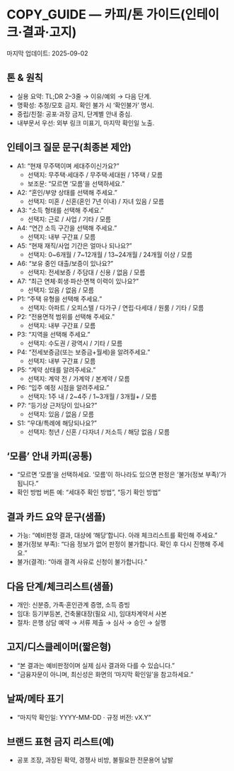 # COPY_GUIDE — 카피/톤 가이드(인테이크·결과·고지)

마지막 업데이트: 2025-09-02

## 톤 & 원칙
- 실용 요약: TL;DR 2–3줄 → 이유/예외 → 다음 단계.
- 명확성: 추정/모호 금지. 확인 불가 시 ‘확인불가’ 명시.
- 중립/친절: 공포·과장 금지, 단계별 안내 중심.
- 내부문서 우선: 외부 링크 미표기, 마지막 확인일 노출.

## 인테이크 질문 문구(최종본 제안)
- A1: “현재 무주택이며 세대주이신가요?”
  - 선택지: 무주택·세대주 / 무주택·세대원 / 1주택 / 모름
  - 보조문: “모르면 ‘모름’을 선택하세요.”
- A2: “혼인/부양 상태를 선택해 주세요.”
  - 선택지: 미혼 / 신혼(혼인 7년 이내) / 자녀 있음 / 모름
- A3: “소득 형태를 선택해 주세요.”
  - 선택지: 근로 / 사업 / 기타 / 모름
- A4: “연간 소득 구간을 선택해 주세요.”
  - 선택지: 내부 구간표 / 모름
- A5: “현재 재직/사업 기간은 얼마나 되나요?”
  - 선택지: 0~6개월 / 7~12개월 / 13~24개월 / 24개월 이상 / 모름
- A6: “보유 중인 대출/보증이 있나요?”
  - 선택지: 전세보증 / 주담대 / 신용 / 없음 / 모름
- A7: “최근 연체·회생·파산·면책 이력이 있나요?”
  - 선택지: 있음 / 없음 / 모름
- P1: “주택 유형을 선택해 주세요.”
  - 선택지: 아파트 / 오피스텔 / 다가구 / 연립·다세대 / 원룸 / 기타 / 모름
- P2: “전용면적 범위를 선택해 주세요.”
  - 선택지: 내부 구간표 / 모름
- P3: “지역을 선택해 주세요.”
  - 선택지: 수도권 / 광역시 / 기타 / 모름
- P4: “전세보증금(또는 보증금+월세)을 알려주세요.”
  - 선택지: 내부 구간표 / 모름
- P5: “계약 상태를 알려주세요.”
  - 선택지: 계약 전 / 가계약 / 본계약 / 모름
- P6: “입주 예정 시점을 알려주세요.”
  - 선택지: 1주 내 / 2~4주 / 1~3개월 / 3개월+ / 모름
- P7: “등기상 근저당이 있나요?”
  - 선택지: 있음 / 없음 / 모름
- S1: “우대/특례에 해당되나요?”
  - 선택지: 청년 / 신혼 / 다자녀 / 저소득 / 해당 없음 / 모름

## ‘모름’ 안내 카피(공통)
- “모르면 ‘모름’을 선택하세요. ‘모름’이 하나라도 있으면 판정은 ‘불가(정보 부족)’가 됩니다.”
- 확인 방법 버튼 예: “세대주 확인 방법”, “등기 확인 방법”

## 결과 카드 요약 문구(샘플)
- 가능: “예비판정 결과, 대상에 ‘해당’합니다. 아래 체크리스트를 확인해 주세요.”
- 불가(정보 부족): “다음 정보가 없어 판정이 불가합니다. 확인 후 다시 진행해 주세요.”
- 불가(결격): “아래 결격 사유로 신청이 불가합니다.”

## 다음 단계/체크리스트(샘플)
- 개인: 신분증, 가족·혼인관계 증명, 소득 증빙
- 임대: 등기부등본, 건축물대장(필요 시), 임대차계약서 사본
- 절차: 은행 상담 예약 → 서류 제출 → 심사 → 승인 → 실행

## 고지/디스클레이머(짧은형)
- “본 결과는 예비판정이며 실제 심사 결과와 다를 수 있습니다.”
- “금융자문이 아니며, 최신성은 화면의 ‘마지막 확인일’을 참고하세요.”

## 날짜/메타 표기
- “마지막 확인일: YYYY-MM-DD · 규정 버전: vX.Y”

## 브랜드 표현 금지 리스트(예)
- 공포 조장, 과장된 확약, 경쟁사 비방, 불필요한 전문용어 남발

